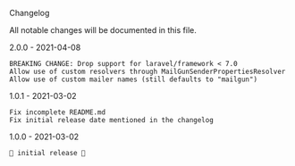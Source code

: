 Changelog

All notable changes will be documented in this file.   

2.0.0 - 2021-04-08

    BREAKING CHANGE: Drop support for laravel/framework < 7.0
    Allow use of custom resolvers through MailGunSenderPropertiesResolver
    Allow use of custom mailer names (still defaults to "mailgun")


1.0.1 - 2021-03-02

    Fix incomplete README.md   
    Fix initial release date mentioned in the changelog

    
1.0.0 - 2021-03-02

    🎉 initial release 🎉
